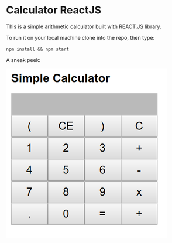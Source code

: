 # Calculator ReactJS

This is a simple arithmetic calculator built with REACT.JS library. 

 

To run it on your local machine clone into the repo, then type: 

    npm install && npm start
    
    
A sneak peek: 

![alt react-calculator-simple](Screenshot.png)



